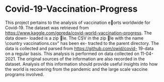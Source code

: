 # Covid-19-Vaccination-Progress

This project pertains to the analysis of vaccination eorts worldwide for Covid-19. The dataset was
retrieved from https://www.kaggle.com/gpreda/covid-world-vaccination-progress. The data down-
loaded is a zip le. The CSV in the zip le with the name \country vaccinations.csv" has been ex-
tracted to the parent directory. The data is collected and parsed from https://github.com/owid/covid-
19-data on a regular basis. This analysis is performed on data collected on 11-04-2021. The original
sources of the information are also recorded in the dataset.
Analysis of this information should provide useful insights into how the world is recovering from
the pandemic and the large scale vaccine programs involved.
